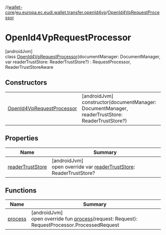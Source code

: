 //[wallet-core](../../../index.md)/[eu.europa.ec.eudi.wallet.transfer.openId4vp](../index.md)/[OpenId4VpRequestProcessor](index.md)

# OpenId4VpRequestProcessor

[androidJvm]\
class [OpenId4VpRequestProcessor](index.md)(documentManager: DocumentManager, var readerTrustStore:
ReaderTrustStore?) : RequestProcessor, ReaderTrustStoreAware

## Constructors

|                                                                |                                                                                                    |
|----------------------------------------------------------------|----------------------------------------------------------------------------------------------------|
| [OpenId4VpRequestProcessor](-open-id4-vp-request-processor.md) | [androidJvm]<br>constructor(documentManager: DocumentManager, readerTrustStore: ReaderTrustStore?) |

## Properties

| Name                                      | Summary                                                                                        |
|-------------------------------------------|------------------------------------------------------------------------------------------------|
| [readerTrustStore](reader-trust-store.md) | [androidJvm]<br>open override var [readerTrustStore](reader-trust-store.md): ReaderTrustStore? |

## Functions

| Name                  | Summary                                                                                                      |
|-----------------------|--------------------------------------------------------------------------------------------------------------|
| [process](process.md) | [androidJvm]<br>open override fun [process](process.md)(request: Request): RequestProcessor.ProcessedRequest |
